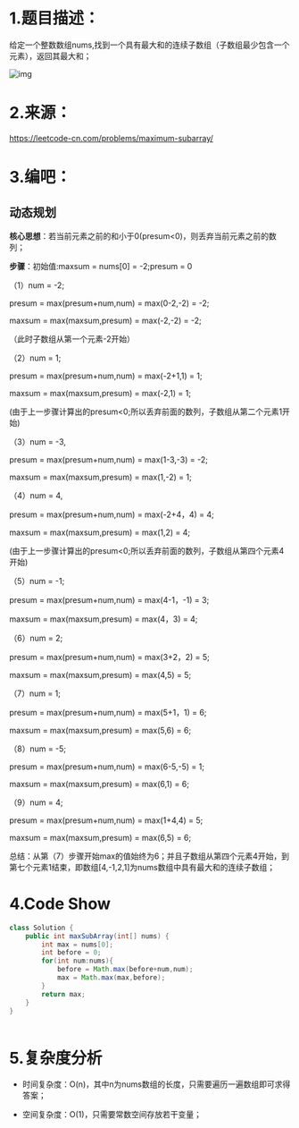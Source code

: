 # 1.题目描述：

给定一个整数数组nums,找到一个具有最大和的连续子数组（子数组最少包含一个元素），返回其最大和；

![img](https://img-blog.csdnimg.cn/20200528175852903.png)![点击并拖拽以移动](data:image/gif;base64,R0lGODlhAQABAPABAP///wAAACH5BAEKAAAALAAAAAABAAEAAAICRAEAOw==)

# 2.来源：

https://leetcode-cn.com/problems/maximum-subarray/

# 3.编吧：

## 动态规划

**核心思想**：若当前元素之前的和小于0(presum<0)，则丢弃当前元素之前的数列；

**步骤**：初始值:maxsum = nums[0] = -2;presum = 0

（1）num = -2;

presum = max(presum+num,num) = max(0-2,-2) = -2;

maxsum = max(maxsum,presum) = max(-2,-2) = -2;

（此时子数组从第一个元素-2开始）

（2）num = 1;

presum = max(presum+num,num) = max(-2+1,1) = 1;

maxsum = max(maxsum,presum) = max(-2,1) = 1;

(由于上一步骤计算出的presum<0;所以丢弃前面的数列，子数组从第二个元素1开始)

（3）num = -3,

presum = max(presum+num,num) = max(1-3,-3) = -2;

maxsum = max(maxsum,presum) = max(1,-2) = 1;

（4）num = 4,

presum = max(presum+num,num) = max(-2+4，4) = 4;

maxsum = max(maxsum,presum) = max(1,2) = 4;

(由于上一步骤计算出的presum<0;所以丢弃前面的数列，子数组从第四个元素4开始)

（5）num = -1;

presum = max(presum+num,num) = max(4-1，-1) = 3;

maxsum = max(maxsum,presum) = max(4，3) = 4;

（6）num = 2;

presum = max(presum+num,num) = max(3+2，2) = 5;

maxsum = max(maxsum,presum) = max(4,5) = 5;

（7）num = 1;

presum = max(presum+num,num) = max(5+1，1) = 6;

maxsum = max(maxsum,presum) = max(5,6) = 6;

（8）num = -5;

presum = max(presum+num,num) = max(6-5,-5) = 1;

maxsum = max(maxsum,presum) = max(6,1) = 6;

（9）num = 4;

presum = max(presum+num,num) = max(1+4,4) = 5;

maxsum = max(maxsum,presum) = max(6,5) = 6;

总结：从第（7）步骤开始max的值始终为6；并且子数组从第四个元素4开始，到第七个元素1结束，即数组[4,-1,2,1]为nums数组中具有最大和的连续子数组；

# 4.Code Show

```java
class Solution {
    public int maxSubArray(int[] nums) {
        int max = nums[0];
        int before = 0;
        for(int num:nums){
            before = Math.max(before+num,num);
            max = Math.max(max,before);
        }
        return max;
    }
}
```

![点击并拖拽以移动](data:image/gif;base64,R0lGODlhAQABAPABAP///wAAACH5BAEKAAAALAAAAAABAAEAAAICRAEAOw==)



# 5.复杂度分析

- 时间复杂度：O(n)，其中n为nums数组的长度，只需要遍历一遍数组即可求得答案；

- 空间复杂度：O(1)，只需要常数空间存放若干变量；

![点击并拖拽以移动](data:image/gif;base64,R0lGODlhAQABAPABAP///wAAACH5BAEKAAAALAAAAAABAAEAAAICRAEAOw==)